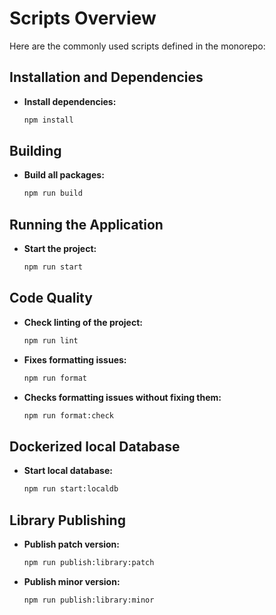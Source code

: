 # Scripts Overview

Here are the commonly used scripts defined in the monorepo:

## Installation and Dependencies

- **Install dependencies:**
  ```bash
  npm install
  ```

## Building

- **Build all packages:**
  ```bash
  npm run build
  ```

## Running the Application

- **Start the project:**
  ```bash
  npm run start
  ```

## Code Quality

- **Check linting of the project:**

  ```bash
  npm run lint
  ```

- **Fixes formatting issues:**

  ```bash
  npm run format
  ```

- **Checks formatting issues without fixing them:**
  ```bash
  npm run format:check
  ```

## Dockerized local Database

- **Start local database:**
  ```bash
  npm run start:localdb
  ```

## Library Publishing

- **Publish patch version:**

  ```bash
  npm run publish:library:patch
  ```

- **Publish minor version:**
  ```bash
  npm run publish:library:minor
  ```
